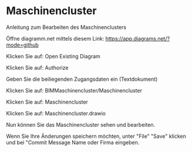 # Maschinencluster

Anleitung zum Bearbeiten des Maschinenclusters

Öffne diagramm.net mittels diesem Link: https://app.diagrams.net/?mode=github

Klicken Sie auf: Open Existing Diagram

Klicken Sie auf: Authorize

Geben Sie die beiliegenden Zugangsdaten ein (Textdokument)

Klicken Sie auf: BIMMaschinencluster/Maschinencluster

Klicken Sie auf: Maschinencluster

Klicken Sie auf: Maschinencluster.drawio

Nun können Sie das Maschinencluster sehen und bearbeiten.

Wenn Sie Ihre Änderungen speichern möchten, unter "File" "Save" klicken und bei "Commit Message Name oder Firma eingeben.
